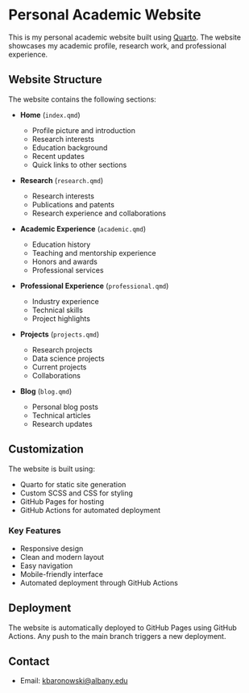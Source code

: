 # Personal Academic Website

This is my personal academic website built using [Quarto](https://quarto.org). The website showcases my academic profile, research work, and professional experience.

## Website Structure

The website contains the following sections:

- **Home** (`index.qmd`)
  - Profile picture and introduction
  - Research interests
  - Education background
  - Recent updates
  - Quick links to other sections

- **Research** (`research.qmd`)
  - Research interests 
  - Publications and patents
  - Research experience and collaborations

- **Academic Experience** (`academic.qmd`)
  - Education history
  - Teaching and mentorship experience
  - Honors and awards
  - Professional services

- **Professional Experience** (`professional.qmd`)
  - Industry experience
  - Technical skills
  - Project highlights

- **Projects** (`projects.qmd`)
  - Research projects
  - Data science projects
  - Current projects
  - Collaborations

- **Blog** (`blog.qmd`)
  - Personal blog posts
  - Technical articles
  - Research updates

## Customization

The website is built using:
- Quarto for static site generation
- Custom SCSS and CSS for styling
- GitHub Pages for hosting
- GitHub Actions for automated deployment

### Key Features
- Responsive design
- Clean and modern layout
- Easy navigation
- Mobile-friendly interface
- Automated deployment through GitHub Actions

## Deployment

The website is automatically deployed to GitHub Pages using GitHub Actions. Any push to the main branch triggers a new deployment.

## Contact

- Email: kbaronowski@albany.edu
